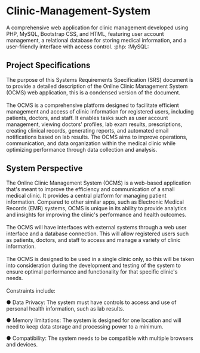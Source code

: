 # Clinic-Management-System
A comprehensive web application for clinic management developed using PHP, MySQL, Bootstrap CSS, and HTML, featuring user account management, a relational database for storing medical information, and a user-friendly interface with access control.
:php: 
:MySQL:


## Project Specifications 
<p>
The purpose of this Systems Requirements Specification (SRS) document is to provide a detailed description of the Online Clinic Management System (OCMS) web application, this is a condensed version of the document. 
<br><br>
The OCMS is a comprehensive platform designed to facilitate efficient management and access of clinic information for registered users, including patients, doctors, and staff. It enables tasks such as user account management, viewing doctors' profiles, lab exam results, prescriptions, creating clinical records, generating reports, and automated email notifications based on lab results. The OCMS aims to improve operations, communication, and data organization within the medical clinic while optimizing performance through data collection and analysis.
</p>

## System Perspective
<p>
The Online Clinic Management System (OCMS) is a web-based application that's meant to improve the efficiency and communication of a small medical clinic. It provides a central platform for managing patient information. Compared to other similar apps, such as Electronic Medical Records (EMR) systems, OCMS is unique in its ability to provide analytics and insights for improving the clinic's performance and health outcomes.
<br><br>
The OCMS will have interfaces with external systems through a web user interface and a database connection. This will allow registered users such as patients, doctors, and staff to access and manage a variety of clinic information.
<br><br>
The OCMS is designed to be used in a single clinic only, so this will be taken into consideration during the development and testing of the system to ensure optimal performance and functionality for that specific clinic's needs.
<br><br>
Constraints include:

●	Data Privacy: The system must have controls to access and use of personal health information, such as lab results.

●	Memory limitations: The system is designed for one location and will need to keep data storage and processing power to a minimum. 

●	Compatibility: The system needs to be compatible with multiple browsers and devices.

</p>
